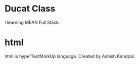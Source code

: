 # Ducat Class
I learning  MEAN Full Stack.
# html 
html is hyperTextMarkUp language.
Created by Ashish Kandpal.